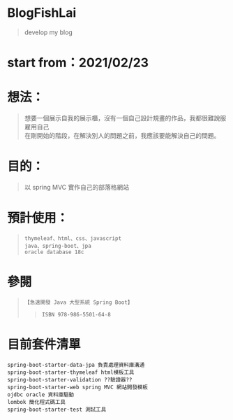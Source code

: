 # BlogFishLai
> develop my blog
# start from：2021/02/23 
# 想法：
> 想要一個展示自我的展示櫃，沒有一個自己設計規畫的作品，我都很難說服雇用自己  
> 在剛開始的階段，在解決別人的問題之前，我應該要能解決自己的問題。

# 目的：
> 以 spring MVC 實作自己的部落格網站  

# 預計使用：
> `thymeleaf、html、css、javascript`  
> `java、spring-boot、jpa`  
> `oracle database 18c`

# 參閱
> `【急速開發 Java 大型系統 Spring Boot】`  
>> `ISBN 978-986-5501-64-8`

# 目前套件清單
`spring-boot-starter-data-jpa 負責處理資料庫溝通`  
`spring-boot-starter-thymeleaf html模板工具`  
`spring-boot-starter-validation ??驗證器??`  
`spring-boot-starter-web spring MVC 網站開發模板`  
`ojdbc oracle 資料庫驅動`  
`lombok 簡化程式碼工具`  
`spring-boot-starter-test 測試工具`  
